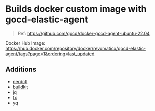 # Builds docker custom image with gocd-elastic-agent

> Ref: <https://github.com/gocd/docker-gocd-agent-ubuntu-22.04>

Docker Hub Image: <https://hub.docker.com/repository/docker/revomatico/gocd-elastic-agent/tags?page=1&ordering=last_updated>

## Additions

- [nerdctl](https://github.com/containerd/nerdctl)
- [buildkit](https://github.com/moby/buildkit)
- jq
- [fx](https://github.com/antonmedv/fx)
- [yq](https://github.com/mikefarah/yq/)

